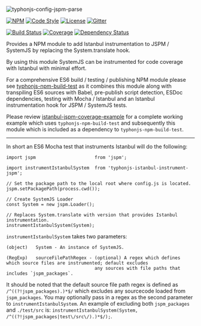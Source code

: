 ![typhonjs-config-jspm-parse](http://i.imgur.com/G3zAIuf.png)

[![NPM](https://img.shields.io/npm/v/typhonjs-istanbul-instrument-jspm.svg?label=npm)](https://www.npmjs.com/package/typhonjs-istanbul-instrument-jspm)
[![Code Style](https://img.shields.io/badge/code%20style-allman-yellowgreen.svg?style=flat)](https://en.wikipedia.org/wiki/Indent_style#Allman_style)
[![License](https://img.shields.io/badge/license-MPLv2-yellowgreen.svg?style=flat)](https://github.com/typhonjs-node-jspm/typhonjs-istanbul-instrument-jspm/blob/master/LICENSE)
[![Gitter](https://img.shields.io/gitter/room/typhonjs/TyphonJS.svg)](https://gitter.im/typhonjs/TyphonJS)

[![Build Status](https://travis-ci.org/typhonjs-node-jspm/typhonjs-istanbul-instrument-jspm.svg?branch=master)](https://travis-ci.org/typhonjs-node-jspm/typhonjs-istanbul-instrument-jspm)
[![Coverage](https://img.shields.io/codecov/c/github/typhonjs-node-jspm/typhonjs-istanbul-instrument-jspm.svg)](https://codecov.io/github/typhonjs-node-jspm/typhonjs-istanbul-instrument-jspm)
[![Dependency Status](https://www.versioneye.com/user/projects/56e5c275df573d00472cd46f/badge.svg?style=flat)](https://www.versioneye.com/user/projects/56e5c275df573d00472cd46f)

Provides a NPM module to add Istanbul instrumentation to JSPM / SystemJS by replacing the System.translate hook. 

By using this module SystemJS can be instrumented for code coverage with Istanbul with minimal effort. 

For a comprehensive ES6 build / testing / publishing NPM module please see [typhonjs-npm-build-test](https://www.npmjs.com/package/typhonjs-npm-build-test) as it combines this module along with transpiling ES6 sources with Babel, pre-publish script detection, ESDoc dependencies, testing with Mocha / Istanbul and an Istanbul instrumentation hook for JSPM / SystemJS tests. 

Please review [istanbul-jspm-coverage-example](https://github.com/typhonjs-demos-test/istanbul-jspm-coverage-example) for a complete working example which uses `typhonjs-npm-build-test` and subsequently this module which is included as a dependency to `typhonjs-npm-build-test`. 

-----

In short an ES6 Mocha test that instruments Istanbul will do the following:
```
import jspm                      from 'jspm';

import instrumentIstanbulSystem  from 'typhonjs-istanbul-instrument-jspm';

// Set the package path to the local root where config.js is located.
jspm.setPackagePath(process.cwd());

// Create SystemJS Loader
const System = new jspm.Loader();

// Replaces System.translate with version that provides Istanbul instrumentation.
instrumentIstanbulSystem(System);
```

`instrumentIstanbulSystem` takes two parameters:
```
(object)   System - An instance of SystemJS.

(RegExp)   sourceFilePathRegex - (optional) A regex which defines which source files are instrumented; default excludes
                                 any sources with file paths that includes `jspm_packages`.
```

It should be noted that the default source file path regex is defined as `/^((?!jspm_packages).)*$/` which excludes any sourcecode loaded from `jspm_packages`. You may optionally pass in a regex as the second parameter to `instrumentIstanbulSystem`. An example of excluding both `jspm_packages` and `./test/src` is: `instrumentIstanbulSystem(System, /^((?!jspm_packages|test\/src\/).)*$/);`.
